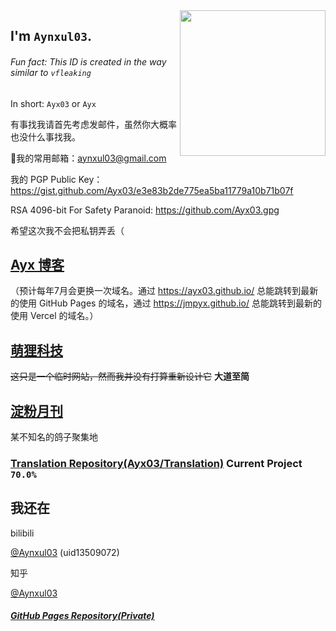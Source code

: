 <!--GitHub User Content Backup<img src="https://user-images.githubusercontent.com/75155322/185677596-8915d44f-3da7-4ac4-b5d5-1d90401121d0.png" align=right height=250px />-->
<img src="https://s2.loli.net/2022/08/30/mEpKIh6VAHCvqwe.jpg" align=right height=233px>

## I'm `Aynxul03`.
###### Fun fact: This ID is created in the way similar to `vfleaking`
In short: `Ayx03` or `Ayx`

有事找我请首先考虑发邮件，虽然你大概率也没什么事找我。

📮我的常用邮箱：aynxul03@gmail.com

我的 PGP Public Key：<https://gist.github.com/Ayx03/e3e83b2de775ea5ba11779a10b71b07f>

RSA 4096-bit For Safety Paranoid: <https://github.com/Ayx03.gpg>

希望这次我不会把私钥弄丢（

## [Ayx 博客](https://imayx.top/)
（预计每年7月会更换一次域名。通过 <https://ayx03.github.io/> 总能跳转到最新的使用 GitHub Pages 的域名，通过 <https://jmpyx.github.io/> 总能跳转到最新的使用 Vercel 的域名。）
## [萌狸科技](https://f.imayx.top/)
~~这只是一个临时网站，然而我并没有打算重新设计它~~ **大道至简**
## [淀粉月刊](https://dfkan.com/)
某不知名的鸽子聚集地
### [Translation Repository(Ayx03/Translation)](https://github.com/Ayx03/Translation) Current Project `70.0%`

## 我还在

bilibili

[@Aynxul03](https://space.bilibili.com/13509072) (uid13509072)

知乎

[@Aynxul03](https://www.zhihu.com/people/Aynxul03)

##### [GitHub Pages Repository(Private)](https://github.com/Ayx03/Ayx03.github.io)
<!--
**Ayx03/Ayx03** is a ✨ _special_ ✨ repository because its `README.md` (this file) appears on your GitHub profile.

Here are some ideas to get you started:

- 🔭 I’m currently working on ...
- 🌱 I’m currently learning ...
- 👯 I’m looking to collaborate on ...
- 🤔 I’m looking for help with ...
- 💬 Ask me about ...
- 📫 How to reach me: ...
- 😄 Pronouns: ...
- ⚡ Fun fact: ...
-->
